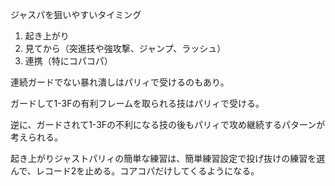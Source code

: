 ジャスパを狙いやすいタイミング

1. 起き上がり
2. 見てから（突進技や強攻撃、ジャンプ、ラッシュ）
3. 連携（特にコパコパ）

連続ガードでない暴れ潰しはパリィで受けるのもあり。

ガードして1-3Fの有利フレームを取られる技はパリィで受ける。

逆に、ガードされて1-3Fの不利になる技の後もパリィで攻め継続するパターンが考えられる。

起き上がりジャストパリィの簡単な練習は、簡単練習設定で投げ抜けの練習を選んで、レコード2を止める。コアコパだけしてくるようになる。
